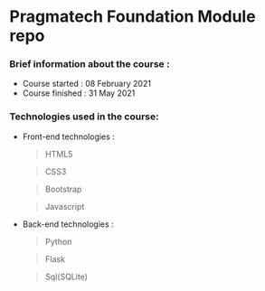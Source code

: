 # Pragmatech Foundation Module repo

### Brief information about the course :

- Course started : 08 February 2021
- Course finished : 31 May 2021

### Technologies used in the course:

- Front-end technologies :

  > HTML5

  > CSS3

  > Bootstrap

  > Javascript

- Back-end technologies :

  > Python

  > Flask

  > Sql(SQLite)
